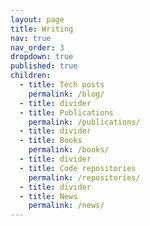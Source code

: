 ```yaml
---
layout: page
title: Writing
nav: true
nav_order: 3
dropdown: true
published: true
children:
  - title: Tech posts
    permalink: /blog/
  - title: divider
  - title: Publications
    permalink: /publications/
  - title: divider
  - title: Books
    permalink: /books/
  - title: divider
  - title: Code repositories
    permalink: /repositories/
  - title: divider
  - title: News
    permalink: /news/
---
```

